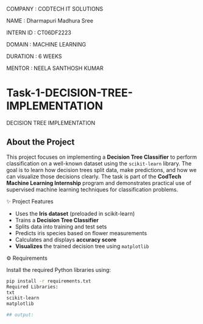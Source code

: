 COMPANY : CODTECH IT SOLUTIONS

NAME : Dharmapuri Madhura Sree

INTERN ID : CT06DF2223

DOMAIN : MACHINE LEARNING

DURATION : 6 WEEKS

MENTOR : NEELA SANTHOSH KUMAR

# Task-1-DECISION-TREE-IMPLEMENTATION

DECISION TREE IMPLEMENTATION

## About the Project

This project focuses on implementing a **Decision Tree Classifier** to perform classification on a well-known dataset using the `scikit-learn` library. The goal is to learn how decision trees split data, make predictions, and how we can visualize those decisions clearly.
The task is part of the **CodTech Machine Learning Internship** program and demonstrates practical use of supervised machine learning techniques for classification problems.

✨ Project Features

- Uses the **Iris dataset** (preloaded in scikit-learn)
- Trains a **Decision Tree Classifier**
- Splits data into training and test sets
- Predicts iris species based on flower measurements
- Calculates and displays **accuracy score**
- **Visualizes** the trained decision tree using `matplotlib`

⚙️ Requirements

Install the required Python libraries using:
```bash
pip install -r requirements.txt
Required Libraries:
txt
scikit-learn
matplotlib

## output:

